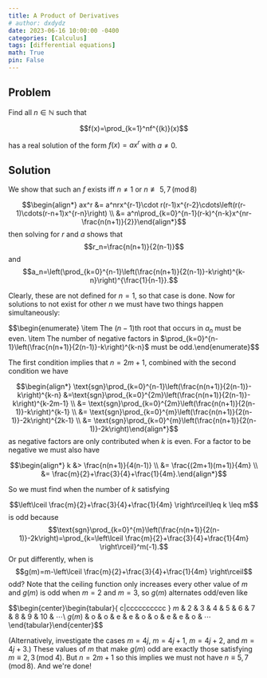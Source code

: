 ```yaml
---
title: A Product of Derivatives
# author: dxdydz
date: 2023-06-16 10:00:00 -0400
categories: [Calculus]
tags: [differential equations]
math: True
pin: False
---
```


## Problem

Find all $n\in\mathbb{N}$ such that

$$f(x)=\prod_{k=1}^nf^{(k)}(x)$$

has a real solution of the form $f(x)=ax^r$ with $a\neq0$.

## Solution

We show that such an $f$ exists iff $n\neq1$ or $n\not\equiv5,\,7\,(\text{mod}\,8)$

$$\begin{align*}    ax^r &= a^nrx^{r-1}\cdot r(r-1)x^{r-2}\cdots\left(r(r-1)\cdots(r-n+1)x^{r-n}\right) \\    &= a^n\prod_{k=0}^{n-1}(r-k)^{n-k}x^{nr-\frac{n(n+1)}{2}}\end{align*}$$
then solving for $r$ and $a$ shows that
$$r_n=\frac{n(n+1)}{2(n-1)}$$
and
$$a_n=\left(\prod_{k=0}^{n-1}\left(\frac{n(n+1)}{2(n-1)}-k\right)^{k-n}\right)^{\frac{1}{n-1}}.$$

Clearly, these are not defined for $n=1$, so that case is done. Now for solutions to not exist for other $n$ we must have two things happen simultaneously:

$$\begin{enumerate}    \item The $(n-1)$th root that occurs in $a_n$ must be even.    \item The number of negative factors in $\prod_{k=0}^{n-1}\left(\frac{n(n+1)}{2(n-1)}-k\right)^{k-n}$ must be odd.\end{enumerate}$$

The first condition implies that $n=2m+1$, combined with the second condition we have

$$\begin{align*}    \text{sgn}\prod_{k=0}^{n-1}\left(\frac{n(n+1)}{2(n-1)}-k\right)^{k-n} &=\text{sgn}\prod_{k=0}^{2m}\left(\frac{n(n+1)}{2(n-1)}-k\right)^{k-2m-1} \\    &= \text{sgn}\prod_{k=0}^{2m}\left(\frac{n(n+1)}{2(n-1)}-k\right)^{k-1} \\    &= \text{sgn}\prod_{k=0}^{m}\left(\frac{n(n+1)}{2(n-1)}-2k\right)^{2k-1} \\    &= \text{sgn}\prod_{k=0}^{m}\left(\frac{n(n+1)}{2(n-1)}-2k\right)\end{align*}$$
as negative factors are only contributed when $k$ is even. For a factor to be negative we must also have

$$\begin{align*}    k &> \frac{n(n+1)}{4(n-1)} \\    &= \frac{(2m+1)(m+1)}{4m} \\    &= \frac{m}{2}+\frac{3}{4}+\frac{1}{4m}.\end{align*}$$

So we must find when the number of $k$ satisfying

$$\left\lceil \frac{m}{2}+\frac{3}{4}+\frac{1}{4m} \right\rceil\leq k \leq m$$
is odd because
$$\text{sgn}\prod_{k=0}^{m}\left(\frac{n(n+1)}{2(n-1)}-2k\right)=\prod_{k=\left\lceil \frac{m}{2}+\frac{3}{4}+\frac{1}{4m} \right\rceil}^m(-1).$$
Or put differently, when is
$$g(m)=m-\left\lceil \frac{m}{2}+\frac{3}{4}+\frac{1}{4m} \right\rceil$$
odd? Note that the ceiling function only increases every other value of $m$ and $g(m)$ is odd when $m=2$ and $m=3$, so $g(m)$ alternates odd/even like

$$\begin{center}\begin{tabular}{ c|cccccccccc }  $m$ & 2 & 3 & 4 & 5 & 6 & 7 & 8 & 9 & 10 & $\cdots$\\  $g(m)$ & o & o & e & e & o & o & e & e & o & $\cdots$\end{tabular}\end{center}$$

(Alternatively, investigate the cases $m=4j$, $m=4j+1$, $m=4j+2$, and $m=4j+3$.) These values of $m$ that make $g(m)$  odd are exactly those satisfying $m\equiv2,\,3\,(\text{mod }4).$ But $n=2m+1$ so this implies we must not have $n\equiv5,\,7\,(\text{mod}\,8)$. And we're done!
